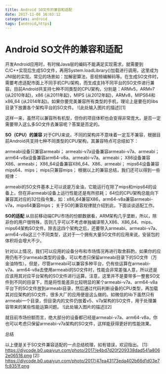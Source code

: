 ```yaml
---
title: Android SO文件的兼容和适配
date: 2017-11-08 16:03:12
categories: android
tags: [android,https]
---
```


# Android SO文件的兼容和适配


开发Android应用时，有时候Java层的编码不能满足实现需求，就需要到C/C++实现后生成SO文件，再用System.loadLibrary()加载进行调用，这里成为JNI层的实现。常见的场景如：加解密算法，音视频编解码等。在生成SO文件时，需要考虑适配市面上不同手机CPU架构，而生成支持不同平台的SO文件进行兼容。目前Android共支持七种不同类型的CPU架构，分别是：ARMv5，ARMv7 (从2010年起)，x86 (从2011年起)，MIPS (从2012年起)，ARMv8，MIPS64和x86_64 (从2014年起)。如果你要完美兼容所有类型的手机，理论上是要在的libs目录下放置各个架构平台的SO文件。
![此处输入图片的描述][1]


  这样一来，虽然可以兼容所有机型，但你的项目体积也会变得非常庞大。是否一定需要带入这么多SO文件去兼容呢？答案是否定的。
  
  **SO（CPU）的兼容**
  对于CPU来说，不同的架构并不意味着一定互不兼容，根据目前Android共支持七种不同类型的CPU架构，其兼容特点可总结如下：

armeabi设备只兼容armeabi；
armeabi-v7a设备兼容armeabi-v7a、armeabi；
arm64-v8a设备兼容arm64-v8a、armeabi-v7a、armeabi；
X86设备兼容X86、armeabi；
X86_64设备兼容X86_64、X86、armeabi；
mips64设备兼容mips64、mips；
mips只兼容mips；
根据以上的兼容总结，我们还可以得到一些规律：

armeabi的SO文件基本上可以说是万金油，它能运行在除了mips和mips64的设备上，但在非armeabi设备上运行性能还是有所损耗；
64位的CPU架构总能向下兼容其对应的32位指令集，如：x86_64兼容X86，arm64-v8a兼容armeabi-v7a，mips64兼容mips；
关于SO的兼容规律就介绍到此，下面谈谈适配工作。

**SO的适配**
从目前移动端CPU市场的份额数据看，ARM架构几乎垄断，所以，除非你的用户很特殊，否则几乎可以不考虑单独编译带入X86、X86_64、mips、mips64架构SO文件。除去这四个架构之后，还要带入armeabi、armeabi-v7a、arm64-v8a这三个不同类型，这对于一个拥有大量SO文件的应用来说，安装包的体积将会增大不少。

针对以上情况，我们可以应用的设备分布和市场情况再进行取舍斟酌，如果你的应用仍有不少armeabi类型的设备，可以考虑只保留armeabi目录下的SO文件（万金油特性）。但是，尽管armeabi可以兼容多种平台，仍有些运算在armeabi-v7a、arm64-v8a去使用armeabi的SO文件时，性能会非常差强人意，所以还是应该用其对应平台架构的SO文件进行运算。注意，这里并不是要带多一整套SO文件到不同的目录下，而是将性能差异比较明显的某个armeabi-v7a、arm64-v8a平台下的SO文件放到armeabi目录，然后通过代码判断设备的CPU类型，再加载其对应架构的SO文件，很多大厂的应用便是这么做的。如微信的lib下虽然只有armeabi一个目录，但目录内的文件仍放着v5、v7a架构的SO文件，用于处理兼容带来的某些性能运算问题。
![此处输入图片的描述][2]

就目前市场份额而言，绝大部分的设备都已经是armeabi-v7a、arm64-v8a，你也可以考虑只保留armeabi-v7a架构的SO文件，这样能获得更好的性能效果。

总结

以上便是关于SO文件兼容适配的一点总结梳理，如有错误，欢迎指出。
  [1]: https://diycode.b0.upaiyun.com/photo/2017/e4bd7d20f209338dad541a8062e06518.png
  [2]: https://diycode.b0.upaiyun.com/photo/2017/47ea43173eda402b66d1d03e7fc8351f.png